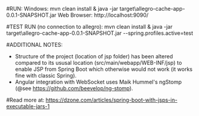 #RUN:
Windows: mvn clean install & java -jar target\allegro-cache-app-0.0.1-SNAPSHOT.jar
Web Browser: http://localhost:9090/

#TEST RUN (no connection to allegro):
mvn clean install & java -jar target\allegro-cache-app-0.0.1-SNAPSHOT.jar --spring.profiles.active=test

#ADDITIONAL NOTES:
* Structure of the project (location of jsp folder) has been altered compared to
its ususal location (src/main/webapp/WEB-INF/jsp) to enable
JSP from Spring Boot which otherwise would not work (it works fine with classic
Spring).
* Angular integration with WebSocket uses Maik Hummel's ngStomp
(@see https://github.com/beevelop/ng-stomp).

#Read more at:
https://dzone.com/articles/spring-boot-with-jsps-in-executable-jars-1